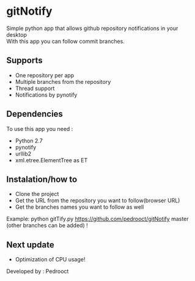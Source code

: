 # gitNotify
Simple python app that allows github repository notifications in your desktop  
With this app you can follow commit branches.  

## Supports
- One repository per app  
- Multiple branches from the repository  
- Thread support  
- Notifications by pynotify 

## Dependencies

To use this app you need :  
- Python 2.7  
- pynotify  
- urllib2  
- xml.etree.ElementTree as ET  
  
## Instalation/how to

- Clone the project  
- Get the URL from the repository you want to follow(browser URL)  
- Get the branches names you want to follow as well  

Example:  python gitTify.py https://github.com/pedrooct/gitNotify master (other branches can be added) !  

## Next update
- Optimization of CPU usage!  

Developed by : Pedrooct  
